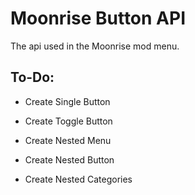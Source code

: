 # Moonrise Button API
The api used in the Moonrise mod menu.

## To-Do:
- Create Single Button
- Create Toggle Button

- Create Nested Menu
- Create Nested Button
- Create Nested Categories
